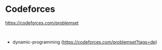 # Codeforces

https://codeforces.com/problemset

<br>

- dynamic-programming (https://codeforces.com/problemset?tags=dp)
